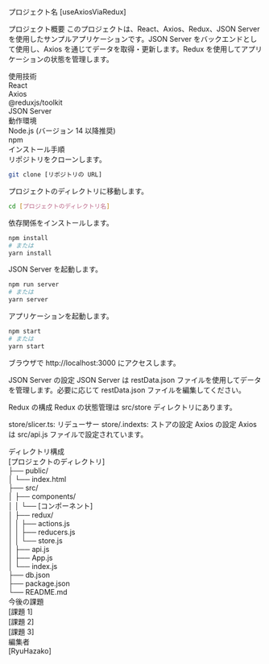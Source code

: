 プロジェクト名
[useAxiosViaRedux]

プロジェクト概要
このプロジェクトは、React、Axios、Redux、JSON Server を使用したサンプルアプリケーションです。JSON Server をバックエンドとして使用し、Axios を通じてデータを取得・更新します。Redux を使用してアプリケーションの状態を管理します。

使用技術<br>
React<br>
Axios<br>
@reduxjs/toolkit<br>
JSON Server<br>
動作環境<br>
Node.js (バージョン 14 以降推奨)<br>
npm<br>
インストール手順<br>
リポジトリをクローンします。<br>

```sh
git clone [リポジトリの URL]
```

プロジェクトのディレクトリに移動します。

```sh
cd [プロジェクトのディレクトリ名]
```

依存関係をインストールします。

```sh
npm install
# または
yarn install
```

JSON Server を起動します。

```sh
npm run server
# または
yarn server
```

アプリケーションを起動します。

```sh
npm start
# または
yarn start
```

ブラウザで http://localhost:3000 にアクセスします。

JSON Server の設定
JSON Server は restData.json ファイルを使用してデータを管理します。必要に応じて restData.json ファイルを編集してください。

Redux の構成
Redux の状態管理は src/store ディレクトリにあります。

store/slicer.ts: リデューサー
store/.indexts: ストアの設定
Axios の設定
Axios は src/api.js ファイルで設定されています。

ディレクトリ構成<br>
[プロジェクトのディレクトリ]<br>
├── public/<br>
│   └── index.html<br>
├── src/<br>
│   ├── components/<br>
│   │   └── [コンポーネント]<br>
│   ├── redux/<br>
│   │   ├── actions.js<br>
│   │   ├── reducers.js<br>
│   │   └── store.js<br>
│   ├── api.js<br>
│   ├── App.js<br>
│   └── index.js<br>
├── db.json<br>
├── package.json<br>
└── README.md<br>
今後の課題<br>
[課題 1]<br>
[課題 2]<br>
[課題 3]<br>
編集者<br>
[RyuHazako]<br>
